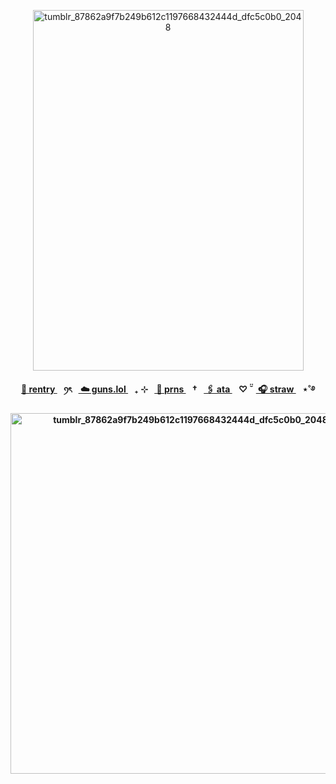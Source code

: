 <p align="center"><img width="433" height="577" alt="tumblr_87862a9f7b249b612c1197668432444d_dfc5c0b0_2048" src="https://github.com/user-attachments/assets/aa819bf3-bf5d-49d4-8df6-e6c975089d94" />


 
 
 
<p align="center"><b><a href="https://rentry.co/sakamotoo"> 🤍 rentry </a>⠀ꪆৎ⠀<a href="https://guns.lol/sweetshiyu"> ☁️ guns.lol </a>⠀₊ ⊹⠀<a href="https://en.pronouns.page/@sweetshiyu"> 🦢 prns </a>⠀†⠀<a href="https://blccm.atabook.org/"> 🖇️ ata </a>⠀♡ ̆̈⠀<a href="https://starboy-shiyu.straw.page/"> 🎧 straw </a>⠀⋆˚࿔

<p align="center"><img width="560" height="577" alt="tumblr_87862a9f7b249b612c1197668432444d_dfc5c0b0_2048" src="https://github.com/user-attachments/assets/9f6e3897-f3e7-43ed-9eaf-e56c30040b99" />


